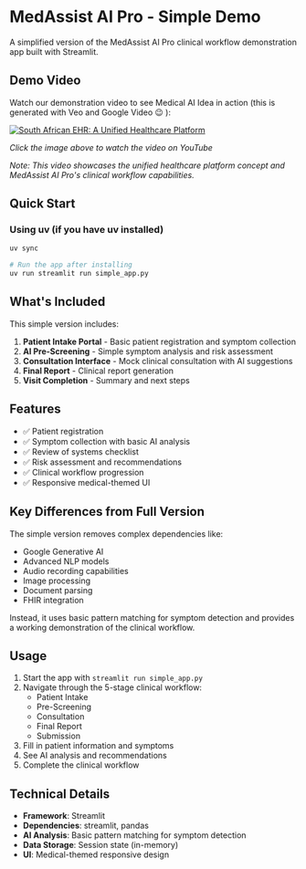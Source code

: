 # MedAssist AI Pro - Simple Demo

A simplified version of the MedAssist AI Pro clinical workflow demonstration app built with Streamlit.

## Demo Video

Watch our demonstration video to see Medical AI Idea in action (this is generated with Veo and Google Video 😉 ):

[![South African EHR: A Unified Healthcare Platform](https://img.youtube.com/vi/pIGz9KDam68/0.jpg)](https://youtu.be/pIGz9KDam68)

*Click the image above to watch the video on YouTube*

*Note: This video showcases the unified healthcare platform concept and MedAssist AI Pro's clinical workflow capabilities.*

## Quick Start

### Using uv (if you have uv installed)
```bash
uv sync 

# Run the app after installing
uv run streamlit run simple_app.py
```

## What's Included

This simple version includes:

1. **Patient Intake Portal** - Basic patient registration and symptom collection
2. **AI Pre-Screening** - Simple symptom analysis and risk assessment
3. **Consultation Interface** - Mock clinical consultation with AI suggestions
4. **Final Report** - Clinical report generation
5. **Visit Completion** - Summary and next steps

## Features

- ✅ Patient registration
- ✅ Symptom collection with basic AI analysis
- ✅ Review of systems checklist
- ✅ Risk assessment and recommendations
- ✅ Clinical workflow progression
- ✅ Responsive medical-themed UI

## Key Differences from Full Version

The simple version removes complex dependencies like:
- Google Generative AI
- Advanced NLP models
- Audio recording capabilities
- Image processing
- Document parsing
- FHIR integration

Instead, it uses basic pattern matching for symptom detection and provides a working demonstration of the clinical workflow.

## Usage

1. Start the app with `streamlit run simple_app.py`
2. Navigate through the 5-stage clinical workflow:
   - Patient Intake
   - Pre-Screening
   - Consultation
   - Final Report
   - Submission
3. Fill in patient information and symptoms
4. See AI analysis and recommendations
5. Complete the clinical workflow

## Technical Details

- **Framework**: Streamlit
- **Dependencies**: streamlit, pandas
- **AI Analysis**: Basic pattern matching for symptom detection
- **Data Storage**: Session state (in-memory)
- **UI**: Medical-themed responsive design
